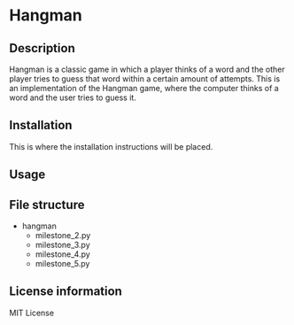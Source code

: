 # Hangman

## Description

Hangman is a classic game in which a player thinks of a word and the other player tries to guess that word within a certain amount of attempts. This is an implementation of the Hangman game, where the computer thinks of a word and the user tries to guess it.

## Installation

This is where the installation instructions will be placed.

## Usage

## File structure

- hangman
  - milestone_2.py
  - milestone_3.py
  - milestone_4.py
  - milestone_5.py
## License information

MIT License